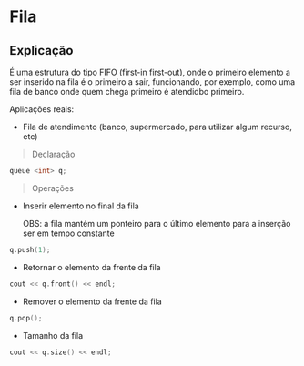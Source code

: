 # Fila

## Explicação
É uma estrutura do tipo FIFO (first-in first-out), onde o primeiro elemento a ser inserido na fila é o primeiro a sair, funcionando, por exemplo, como uma fila de banco onde quem chega primeiro é atendidbo primeiro.

Aplicações reais:
- Fila de atendimento (banco, supermercado, para utilizar algum recurso, etc)

> Declaração
```cpp
queue <int> q;
```

> Operações
- Inserir elemento no final da fila

    OBS: a fila mantém um ponteiro para o último elemento para a inserção ser em tempo constante
```cpp
q.push(1);
```

- Retornar o elemento da frente da fila
```cpp
cout << q.front() << endl;
```

- Remover o elemento da frente da fila 
```cpp
q.pop();
```

- Tamanho da fila
```cpp
cout << q.size() << endl;
```